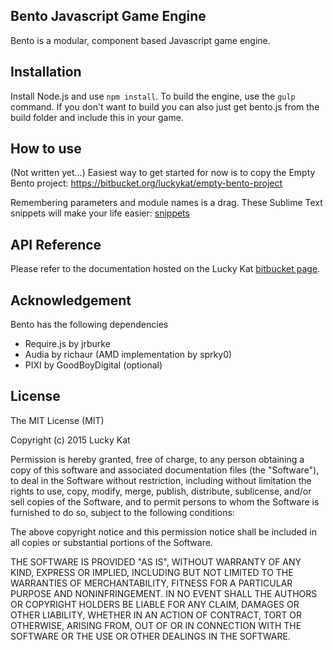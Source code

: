 ## Bento Javascript Game Engine

Bento is a modular, component based Javascript game engine. 

## Installation

Install Node.js and use `npm install`. To build the engine, use the `gulp` command. If you don't want to build you can also just get bento.js from the build folder and include this in your game.

## How to use

(Not written yet...)
Easiest way to get started for now is to copy the Empty Bento project: https://bitbucket.org/luckykat/empty-bento-project

Remembering parameters and module names is a drag. These Sublime Text snippets will make your life easier: [snippets](https://bitbucket.org/snippets/luckykat/xREop)

## API Reference

Please refer to the documentation hosted on the Lucky Kat [bitbucket page](http://luckykat.bitbucket.org/).

## Acknowledgement

Bento has the following dependencies

* Require.js by jrburke
* Audia by richaur (AMD implementation by sprky0)
* PIXI by GoodBoyDigital (optional)

## License

The MIT License (MIT)

Copyright (c) 2015 Lucky Kat

Permission is hereby granted, free of charge, to any person obtaining a copy
of this software and associated documentation files (the "Software"), to deal
in the Software without restriction, including without limitation the rights
to use, copy, modify, merge, publish, distribute, sublicense, and/or sell
copies of the Software, and to permit persons to whom the Software is
furnished to do so, subject to the following conditions:

The above copyright notice and this permission notice shall be included in all
copies or substantial portions of the Software.

THE SOFTWARE IS PROVIDED "AS IS", WITHOUT WARRANTY OF ANY KIND, EXPRESS OR
IMPLIED, INCLUDING BUT NOT LIMITED TO THE WARRANTIES OF MERCHANTABILITY,
FITNESS FOR A PARTICULAR PURPOSE AND NONINFRINGEMENT. IN NO EVENT SHALL THE
AUTHORS OR COPYRIGHT HOLDERS BE LIABLE FOR ANY CLAIM, DAMAGES OR OTHER
LIABILITY, WHETHER IN AN ACTION OF CONTRACT, TORT OR OTHERWISE, ARISING FROM,
OUT OF OR IN CONNECTION WITH THE SOFTWARE OR THE USE OR OTHER DEALINGS IN THE
SOFTWARE.